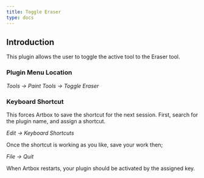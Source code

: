 ```yaml
---
title: Toggle Eraser
type: docs
---
```


## Introduction

This plugin allows the user to toggle the active tool to the Eraser tool.

### Plugin Menu Location

_Tools -> Paint Tools -> Toggle Eraser_

### Keyboard Shortcut

This forces Artbox to save the shortcut for the next session. First, search for the plugin name, and assign a shortcut.

_Edit -> Keyboard Shortcuts_

Once the shortcut is working as you like, save your work then;  

_File -> Quit_

When Artbox restarts, your plugin should be activated by the assigned key.
